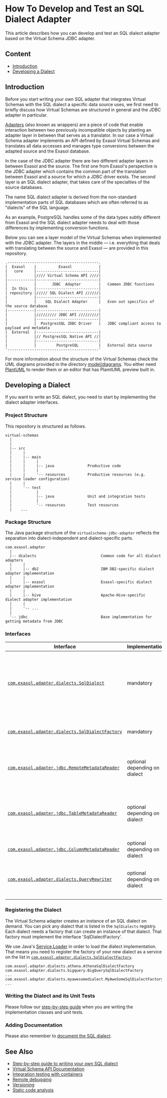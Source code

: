 # How To Develop and Test an SQL Dialect Adapter

This article describes how you can develop and test an SQL dialect adapter based on the Virtual Schema JDBC adapter.

## Content

* [Introduction](#introduction)
* [Developing a Dialect](#developing-a-dialect)

## Introduction

Before you start writing your own SQL adapter that integrates Virtual Schemas with the SQL dialect a specific data source uses, we first need to briefly discuss how Virtual Schemas are structured in general and the JDBC adapter in particular.

[Adapters](https://www.gofpatterns.com/structural-design-patterns/structural-patterns/adapter-pattern.php) (also known as wrappers) are a piece of code that enable interaction between two previously incompatible objects by planting an adapter layer in between that serves as a translator. 
In our case a Virtual Schema adapter implements an API defined by Exasol Virtual Schemas and translates all data accesses and manages type conversions between the adapted source and the Exasol database.

In the case of the JDBC adapter there are _two_ different adapter layers in between Exasol and the source. 
The first one from Exasol's perspective is the JDBC adapter which contains the common part of the translation between Exasol and a source for which a JDBC driver exists. 
The second layer is an SQL dialect adapter, that takes care of the specialties of the source databases.

The name SQL dialect adapter is derived from the non-standard implementation parts of SQL databases which are often referred to as "dialects" of the SQL language.

As an example, PostgreSQL handles some of the data types subtly different from Exasol and the SQL dialect adapter needs to deal with those differences by implementing conversion functions.

Below you can see a layer model of the Virtual Schemas when implemented with the JDBC adapter.
 The layers in the middle &mdash; i.e. everything that deals with translating between the source and Exasol &mdash; are provided in this repository.

    .-----------------------------------------.
    |  Exasol    |          Exasol            |
    |   core     |----------------------------|
    |            |//// Virtual Schema API ////|
    |------------|----------------------------|
    |            |       JDBC  Adapter        |   Common JDBC functions
    |  In this   |----------------------------|
    | repository |///// SQL Dialect API //////|
    |            |----------------------------|
    |            |    SQL Dialect Adapter     |   Even out specifics of the source database
    |------------|----------------------------|
    |            |///////// JDBC API /////////|
    |            |----------------------------|
    |            |  PostgresSQL JDBC Driver   |   JDBC compliant access to payload and metadata
    |  External  |----------------------------|
    |            |// PostgresSQL Native API //|
    |            |----------------------------|
    |            |         PostgreSQL         |   External data source
    '-----------------------------------------'

For more information about the structure of the Virtual Schemas check the UML diagrams provided in the directory [model/diagrams](../../../model/diagrams). You either need [PlantUML](http://plantuml.com/) to render them or an editor that has PlamtUML preview built in.

## Developing a Dialect

If you want to write an SQL dialect, you need to start by implementing the dialect adapter interfaces.

### Project Structure

This repository is structured as follows. 

    virtual-schemas
      |
      |
      |-- src
      |     |
      |     |-- main
      |     |     |
      |     |     |-- java               Productive code
      |     |     |
      |     |     '-- resources          Productive resources (e.g. service loader configuration)
      |     |
      |     '-- test
      |           |
      |           |-- java               Unit and integration tests
      |           |
      |           '-- resources          Test resources
      |    ...     

### Package Structure

The Java package structure of the `virtualschema-jdbc-adapter` reflects the separation into dialect-independent and dialect-specific parts. 

    com.exasol.adapter
      |
      |-- dialects                             Common code for all dialect adapters
      |     |
      |     |-- db2                            IBM DB2-specific dialect adapter implementation
      |     |
      |     |-- exasol                         Exasol-specific dialect adapter implementation
      |     |
      |     |-- hive                           Apache-Hive-specific dialect adapter implementation
      |     |
      |     '-- ...
      |
      '-- jdbc                                 Base implementation for getting metadata from JDBC

### Interfaces

| Interface                                                                                                                                                         | Implementation                | Purpose                                                                                |
|-------------------------------------------------------------------------------------------------------------------------------------------------------------------|-------------------------------|----------------------------------------------------------------------------------------|
| [`com.exasol.adapter.dialects.SqlDialect`](https://github.com/exasol/virtual-schema-common-jdbc/blob/master/src/main/java/com/exasol/adapter/dialects/SqlDialect.java)               | mandatory                     | Define capabilities and which kind of support the dialect has for catalogs and schemas |
| [`com.exasol.adapter.dialects.SqlDialectFactory`](https://github.com/exasol/virtual-schema-common-jdbc/blob/master/src/main/java/com/exasol/adapter/dialects/SqlDialectFactory.java) | mandatory                     | Provide a way to instantiate the SQL dialect                                           |
| [`com.exasol.adapter.jdbc.RemoteMetadataReader`](https://github.com/exasol/virtual-schema-common-jdbc/blob/master/src/main/java/com/exasol/adapter/jdbc/RemoteMetadataReader.java)   | optional depending on dialect | Read top-level metadata and find remote tables                                         |
| [`com.exasol.adapter.jdbc.TableMetadataReader`](https://github.com/exasol/virtual-schema-common-jdbc/blob/master/src/main/java/com/exasol/adapter/jdbc/TableMetadataReader.java)     | optional depending on dialect | Decide which tables should be mapped and map data on table level                       |
| [`com.exasol.adapter.jdbc.ColumnMetadataReader`](https://github.com/exasol/virtual-schema-common-jdbc/blob/master/src/main/java/com/exasol/adapter/jdbc/ColumnMetadataReader.java)   | optional depending on dialect | Map data on column level                                                               |
| [`com.exasol.adapter.dialects.QueryRewriter`](https://github.com/exasol/virtual-schema-common-jdbc/blob/master/src/main/java/com/exasol/adapter/dialects/QueryRewriter.java)         | optional depending on dialect | Rewrite the original query into a dialect-specific one                                 |

### Registering the Dialect

The Virtual Schema adapter creates an instance of an SQL dialect on demand. You can pick any dialect that is listed in the `SqlDialects` registry. Each dialect needs a factory that can create an instance of that dialect. That factory must implement the interface 'SqlDialectFactory'.

We use Java's [Service Loader](https://docs.oracle.com/javase/8/docs/api/java/util/ServiceLoader.html) in order to load the dialect implementation. That means you need to register the factory of your new dialect as a service on the list in [`com.exasol.adapter.dialects.SqlDialectFactory`](https://github.com/exasol/virtual-schema-common-jdbc/blob/master/src/main/java/com/exasol/adapter/dialects/SqlDialectFactory.java).

```properties
com.exasol.adapter.dialects.athena.AthenaSqlDialectFactory
com.exasol.adapter.dialects.bigquery.BigQuerySqlDialectFactory
...
com.exasol.adapter.dialects.myawesomedialect.MyAweSomeSqlDialectFactory
...
```

### Writing the Dialect and its Unit Tests

Please follow our [step-by-step guide](step_by_step_guide_to_writing_your_own_dialect.md) when you are writing the implementation classes and unit tests. 

### Adding Documentation

Please also remember to [document the SQL dialect](../../dialects).

## See Also

* [Step-by-step guide to writing your own SQL dialect](step_by_step_guide_to_writing_your_own_dialect.md)
* [Virtual Schema API Documentation](../api/virtual_schema_api.md)
* [Integration testing with containers](integration_testing_with_containers.md)
* [Remote debugging](../remote_debugging.md)
* [Versioning](../versioning.md)
* [Static code analysis](../static_code_analysis.md)
